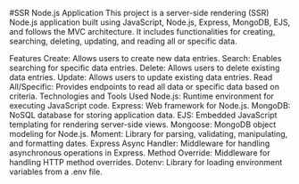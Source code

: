 #SSR Node.js Application
This project is a server-side rendering (SSR) Node.js application built using JavaScript, Node.js, Express, MongoDB, EJS, and follows the MVC architecture. It includes functionalities for creating, searching, deleting, updating, and reading all or specific data.

Features
Create: Allows users to create new data entries.
Search: Enables searching for specific data entries.
Delete: Allows users to delete existing data entries.
Update: Allows users to update existing data entries.
Read All/Specific: Provides endpoints to read all data or specific data based on criteria.
Technologies and Tools Used
Node.js: Runtime environment for executing JavaScript code.
Express: Web framework for Node.js.
MongoDB: NoSQL database for storing application data.
EJS: Embedded JavaScript templating for rendering server-side views.
Mongoose: MongoDB object modeling for Node.js.
Moment: Library for parsing, validating, manipulating, and formatting dates.
Express Async Handler: Middleware for handling asynchronous operations in Express.
Method Override: Middleware for handling HTTP method overrides.
Dotenv: Library for loading environment variables from a .env file.
